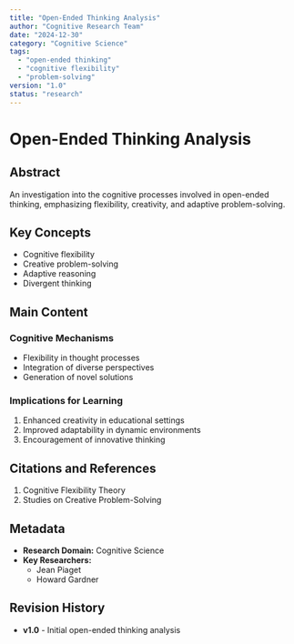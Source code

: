 ```yaml
---
title: "Open-Ended Thinking Analysis"
author: "Cognitive Research Team"
date: "2024-12-30"
category: "Cognitive Science"
tags:
  - "open-ended thinking"
  - "cognitive flexibility"
  - "problem-solving"
version: "1.0"
status: "research"
---
```


# Open-Ended Thinking Analysis

## Abstract

An investigation into the cognitive processes involved in open-ended thinking, emphasizing flexibility, creativity, and adaptive problem-solving.

## Key Concepts

- Cognitive flexibility
- Creative problem-solving
- Adaptive reasoning
- Divergent thinking

## Main Content

### Cognitive Mechanisms

- Flexibility in thought processes
- Integration of diverse perspectives
- Generation of novel solutions

### Implications for Learning

1. Enhanced creativity in educational settings
2. Improved adaptability in dynamic environments
3. Encouragement of innovative thinking

## Citations and References

1. Cognitive Flexibility Theory
2. Studies on Creative Problem-Solving

## Metadata

- **Research Domain:** Cognitive Science
- **Key Researchers:**
  - Jean Piaget
  - Howard Gardner

## Revision History

- **v1.0** - Initial open-ended thinking analysis

